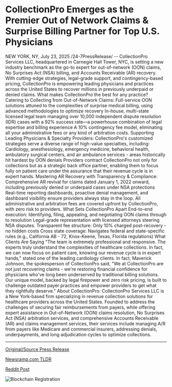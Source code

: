 # CollectionPro Emerges as the Premier Out of Network Claims &amp; Surprise Billing Partner for Top U.S. Physicians

NEW YORK, NY, July 23, 2025 /24-7PressRelease/ -- CollectionPro Services LLC, headquartered in Carnegie Hall Tower, NYC, is setting a new industry benchmark as the go-to expert for out-of-network (OON) claims, No Surprises Act (NSA) billing, and Accounts Receivable (AR) recovery. With cutting-edge strategies, legal-grade support, and contingency-based pricing, CollectionPro is empowering leading physicians and practices across the United States to recover millions in previously underpaid or denied claims.   What makes CollectionPro the best for any practice?  Catering to Collecting from Out-of-Network Claims:   Full-service OON solutions attuned to the complexities of surprise medical billing, using advanced methodologies to optimize recovery   In-house, multi-state licensed legal team managing over 10,000 independent dispute resolution (IDR) cases with a 92% success rate—a powerhouse combination of legal expertise and billing experience   A 10% contingency fee model, eliminating all your administrative fees or any kind of arbitration costs.   Supporting Leading Physicians & Specialty Providers:   CollectionPro's customized strategies serve a diverse range of high-value specialties, including:   Cardiology, anesthesiology, emergency medicine, behavioral health, ambulatory surgical centers, and air ambulance services - areas historically hit hardest by OON denials   Providers contract CollectionPro not only for collections but as a strategic back office partner, enabling them to focus fully on patient care under the assurance that their revenue cycle is in expert hands.   Mastering AR Recovery with Transparency & Compliance:   Comprehensive AR revival for claims dated January 1, 2022 onward, including previously denied or underpaid cases under NSA protections   Real-time reporting dashboards, proactive denial management, and dashboard visibility ensure providers always stay in the loop.   All administrative and arbitration fees are covered upfront by CollectionPro, with zero risk to providers.   What Sets CollectionPro Apart  End-to-end execution: Identifying, filing, appealing, and negotiating OON claims through to resolution   Legal-grade representation with licensed attorneys steering NSA disputes.   Transparent fee structure: Only 10% charged post-recovery - no hidden costs   Cross state coverage: Navigates federal and state-specific rules (e.g., California AB - 72, Knox-Keene, Texas, Florida regulations)   What Clients Are Saying  "The team is extremely professional and responsive. The experts truly understand the complexities of healthcare collections. In fact, we can now focus on patient care, knowing our revenue cycle is in expert hands," stated one of the leading cardiology clients.   In fact, Maverick Johnson, the spokesperson of CollectionPro said, "We at CollectionPro are not just recovering claims - we're restoring financial confidence for physicians who've long been underserved by traditional billing solutions. Our unique model, backed by legal firepower and zero risk pricing, is built to challenge outdated payer practices and empower providers to get what they rightfully deserve."  About CollectionPro: CollectionPro Services LLC is a New York-based firm specializing in revenue collection solutions for healthcare providers across the United States. Founded to address the challenges of securing fair reimbursements from payers, while offering expert assistance in Out-of-Network (OON) claims resolution, No Surprises Act (NSA) arbitration services, and comprehensive Accounts Receivable (AR) and claims management services, their services include managing A/R from payers like Medicare and commercial insurers, addressing denials, underpayments, and long adjudication cycles to optimize collections. 

---

[Original/Source Press Release](https://www.24-7pressrelease.com/press-release/525102/collectionpro-emerges-as-the-premier-out-of-network-claims-surprise-billing-partner-for-top-us-physicians)
                    

[Newsramp.com TLDR](https://newsramp.com/curated-news/collectionpro-leads-in-healthcare-revenue-recovery-with-legal-expertise/1b5d10d7e2adeace9f4eff554c7f4c88) 

 



[Reddit Post](https://www.reddit.com/r/newsramp/comments/1m7hsjv/collectionpro_leads_in_healthcare_revenue/) 



![Blockchain Registration](https://cdn.newsramp.app/24-7PressRelease/qrcode/257/23/pinkzXal.webp)
